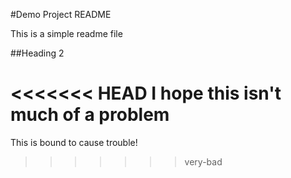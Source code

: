 #Demo Project README

This is a simple readme file

##Heading 2

<<<<<<< HEAD
I hope this isn't much of a problem
=======
This is bound to cause trouble!
>>>>>>> very-bad
